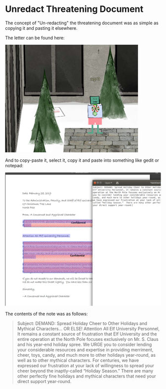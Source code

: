 # Unredact Threatening Document

The concept of "Un-redacting" the threatening document was as
simple as copying it and pasting it elsewhere.  

The letter can be found here:

![Letter location](../images/hhc-letter.png)

And to copy-paste it, select it, copy it and paste into something
like gedit or notepad:

![Unredaction](../images/hhc-unredacted-letter.png)

The contents of the note was as follows:

> Subject: DEMAND: Spread Holiday Cheer to Other Holidays and Mythical Characters... OR ELSE! Attention All Elf University Personnel, It remains a constant source of frustration that Elf University and the entire operation at the North Pole focuses exclusively on Mr. S. Claus and his year-end holiday spree.  We URGE you to consider lending your considerable resources and expertise in providing merriment, cheer, toys, candy, and much more to other holidays year-round, as well as to other mythical characters. For centuries, we have expressed our frustration at your lack of willingness to spread your cheer beyond the inaptly-called “Holiday Season.”  There are many other perfectly fine holidays and mythical characters that need your direct support year-round.
